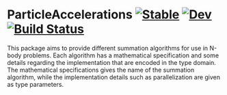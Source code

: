 # ParticleAccelerations [![Stable](https://img.shields.io/badge/docs-stable-blue.svg)](https://SebastianM-C.github.io/ParticleAccelerations.jl/stable) [![Dev](https://img.shields.io/badge/docs-dev-blue.svg)](https://SebastianM-C.github.io/ParticleAccelerations.jl/dev) [![Build Status](https://github.com/SebastianM-C/ParticleAccelerations.jl/workflows/CI/badge.svg)](https://github.com/SebastianM-C/ParticleAccelerations.jl/actions)

This package aims to provide different summation algorithms for use in N-body problems. Each algorithm has a mathematical specification and some details regarding the implementation that are encoded in the type domain. The mathematical specifications gives the name of the summation algorithm, while the implementation details such as parallelization are given as type parameters.
